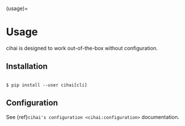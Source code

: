 (usage)=

# Usage

cihai is designed to work out-of-the-box without configuration.

## Installation

```{code-block} sh

$ pip install --user cihai[cli]

```

## Configuration

See {ref}`cihai's configuration <cihai:configuration>` documentation.


